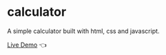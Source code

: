 # calculator
A simple calculator built with html, css and javascript.

[Live Demo](https://chicco4.github.io/calculator/) :point_left:
